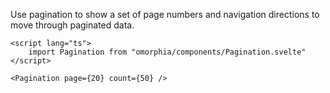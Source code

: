 Use pagination to show a set of page numbers and navigation directions to move through paginated data.

```svelte example
<script lang="ts">
    import Pagination from "omorphia/components/Pagination.svelte"
</script>

<Pagination page={20} count={50} />
```